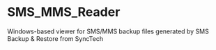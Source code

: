 # SMS_MMS_Reader
Windows-based viewer for SMS/MMS backup files generated by SMS Backup &amp; Restore from SyncTech
